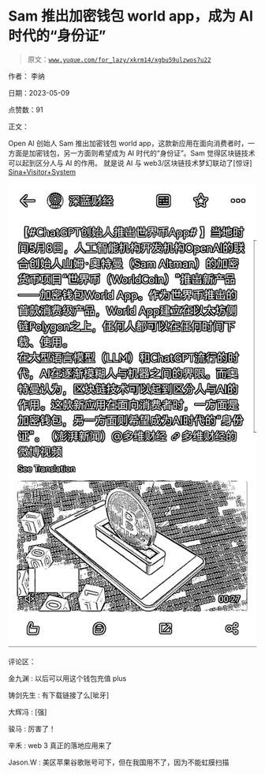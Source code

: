 # Sam 推出加密钱包 world app，成为 AI 时代的“身份证”

> 原文：[`www.yuque.com/for_lazy/xkrm14/xgbu59ulzwos7u22`](https://www.yuque.com/for_lazy/xkrm14/xgbu59ulzwos7u22)

作者： 李纳

日期：2023-05-09

点赞数：91

正文：

Open AI 创始人 Sam 推出加密钱包 world app，这款新应用在面向消费者时，一方面是加密钱包，另一方面则希望成为 AI 时代的“身份证”。Sam 觉得区块链技术可以起到区分人与 AI 的作用。 就是说 AI 与 web3/区块链技术梦幻联动了[惊讶] [Sina+Visitor+System](http://t.cn/A6NRyQ36)

![](img/5bc08cdda8c27b9e75a715f1aa1b1bc3.png)  

评论区：

金九渊 : 以后可以用这个钱包充值 plus

铸剑先生 : 有下载链接了么[呲牙]

大辉冯 : [强]

骏马 : 厉害了！

辛禾 : web 3 真正的落地应用来了

Jason.W : 美区苹果谷歌账号可下，但在我国用不了，因为不能虹膜扫描

